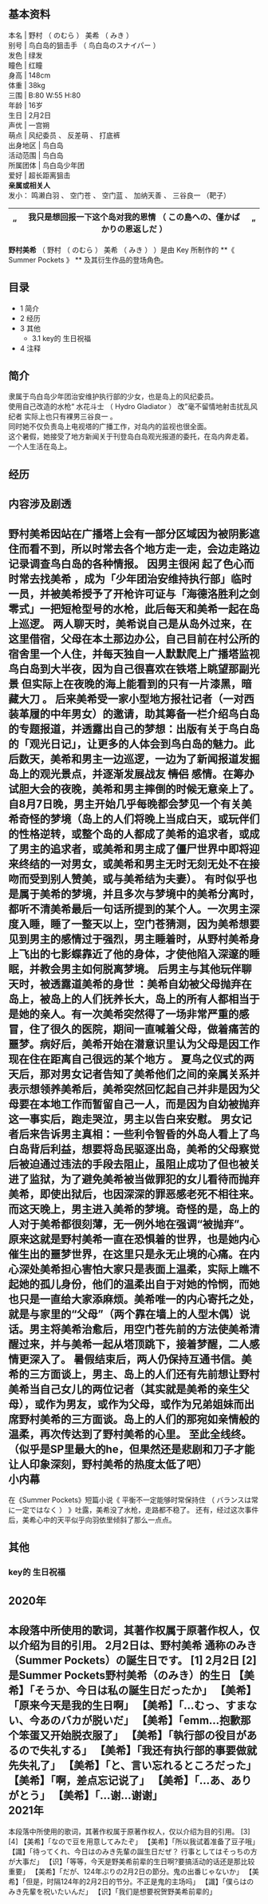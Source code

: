 **基本资料**  
---  
本名  |  野村  （  のむら  ）  美希  （  みき  ）   
别号  |  鸟白岛的狙击手  （  鸟白岛のスナイパー  ）   
发色  |  绿发   
瞳色  |  红瞳   
身高  |  148cm   
体重  |  38kg   
三围  |  B:80 W:55 H:80   
年龄  |  16岁   
生日  |  2月2日   
声优  |  一宫朔   
萌点  |  风纪委员  、  反差萌  、  打底裤   
出身地区  |  鸟白岛   
活动范围  |  鸟白岛   
所属团体  |  鸟白岛少年团   
爱好  |  超长距离狙击   
**亲属或相关人**  
发小：  鸣濑白羽  、  空门苍  、  空门蓝  、  加纳天善  、  三谷良一  （靶子）  
  
“  |  我只是想回报一下这个岛对我的恩情  （  この島への、僅かばかりの恩返しだ  ）  |  ”   
---|---|---  
  
**野村美希** （  野村  （  のむら  ）  美希  （  みき  ）  ）是由  Key  所制作的 **《 Summer Pockets  》
** 及其衍生作品的登场角色。

##  目录

  * 1  简介 
  * 2  经历 
  * 3  其他 
    * 3.1  key的  生日祝福 
  * 4  注释 

##  简介

隶属于鸟白岛少年团治安维护执行部的少女，也是岛上的风纪委员。  
使用自己改造的水枪“  水花斗士  （  Hydro Gladiator  ）  改”毫不留情地射击扰乱风纪者  实际上也只有裸男三谷良一  。  
同时她不仅负责岛上电视塔的广播工作，对岛内的监视也很全面。  
这个暑假，她接受了地方新闻关于刊登岛白岛观光报道的委托，在岛内奔走着。  
一个人生活在岛上。

##  经历

内容涉及剧透  
---  
野村美希因站在广播塔上会有一部分区域因为被阴影遮住而看不到，所以时常去各个地方走一走，会边走路边记录调查鸟白岛的各种情报。  因男主很闲
起了色心而时常去找美希
，成为「少年团治安维持执行部」临时一员，并被美希授予了开枪许可证与「海德洛胜利之剑零式」一把短枪型号的水枪，此后每天和美希一起在岛上巡逻。
两人聊天时，美希说自己是从岛外过来，在这里借宿，父母在本土那边办公，自己目前在村公所的宿舍里一个人住，并每天独自一人默默爬上广播塔监视鸟白岛到大半夜，因为自己很喜欢在铁塔上眺望那副光景
但实际上在夜晚的海上能看到的只有一片漆黑，暗藏大刀  。
后来美希受一家小型地方报社记者（一对西装革履的中年男女）的邀请，助其筹备一栏介绍鸟白岛的专题报道，并透露出自己的梦想：出版有关于鸟白岛的「观光日记」，让更多的人体会到鸟白岛的魅力。此后数天，美希和男主一边巡逻，一边为了新闻报道发掘岛上的观光景点，并逐渐发展战友
~~情侣~~ 感情。在筹办试胆大会的夜晚，美希和男主摔倒的时候无意亲上了。
自8月7日晚，男主开始几乎每晚都会梦见一个有关美希奇怪的梦境（岛上的人们将晚上当成白天，或玩伴们的性格逆转，或整个岛的人都成了美希的追求者，或成了男主的追求者，或美希和男主成了僵尸世界中即将迎来终结的一对男女，或美希和男主无时无刻无处不在接吻而受到别人赞美，或与美希结为夫妻）。
有时似乎也是属于美希的梦境，并且多次与梦境中的美希分离时，都听不清美希最后一句话所提到的某个人。一次男主深度入睡，睡了一整天以上，空门苍猜测，因为美希想要见到男主的感情过于强烈，男主睡着时，从野村美希身上飞出的七影蝶靠近了他的身体，才使他陷入深邃的睡眠，并教会男主如何脱离梦境。
后男主与其他玩伴聊天时，被透露道美希的身世
：美希自幼被父母抛弃在岛上，被岛上的人们抚养长大，岛上的所有人都相当于是她的亲人。有一次美希突然得了一场非常严重的感冒，住了很久的医院，期间一直喊着父母，做着痛苦的噩梦。病好后，美希开始在潜意识里认为父母是因工作现在住在距离自己很远的某个地方
。
夏鸟之仪式的两天后，那对男女记者告知了美希他们之间的亲属关系并表示想领养美希后，美希突然回忆起自己并非是因为父母要在本地工作而暂留自己一人，而是因为自幼被抛弃这一事实后，跑走哭泣，男主以告白来安慰。
男女记者后来告诉男主真相：一些利令智昏的外岛人看上了鸟白岛背后利益，想要将岛民驱逐出岛，美希的父母察觉后被迫通过违法的手段去阻止，虽阻止成功了但也被关进了监狱，为了避免美希被当做罪犯的女儿看待而抛弃美希，即使出狱后，也因深深的罪恶感老死不相往来。而这天晚上，男主进入美希的梦境。奇怪的是，岛上的人对于美希都很刻薄，无一例外地在强调“被抛弃”。
原来这就是野村美希一直在恐惧着的世界，也是她内心催生出的噩梦世界，在这里只是永无止境的心痛。在内心深处美希担心害怕大家只是表面上温柔，实际上瞧不起她的孤儿身份，他们的温柔出自于对她的怜悯，而她也只是一直给大家添麻烦。美希唯一的内心寄托之处，就是与家里的“父母”（两个靠在墙上的人型木偶）说话。男主将美希治愈后，用空门苍先前的方法使美希清醒过来，并与美希一起从塔顶跳下，接着梦醒，二人感情更深入了。
暑假结束后，两人仍保持互通书信。美希的三方面谈上，男主、岛上的人们还有先前想让野村美希当自己女儿的两位记者（其实就是美希的亲生父母），或作为男友，或作为父母，或作为兄弟姐妹而出席野村美希的三方面谈。岛上的人们的那宛如亲情般的温柔，再次传达到了野村美希的心里。
至此全线终。  （似乎是SP里最大的he，但果然还是悲剧和刀子才能让人印象深刻，野村美希的热度太低了吧）  
小内幕  
---  
在《Summer Pockets》短篇小说《  平衡不一定能够时常保持住  （  バランスは常に一定ではなく  ）  》吐露，美希没了水枪，走路都不稳了。
还有，经过这次事件后，美希心中的天平似乎向羽依里倾斜了那么一点点。  
  
##  其他

###  key的  生日祝福

2020年  
---  
本段落中所使用的歌词，其著作权属于原著作权人，仅以介绍为目的引用。  2月2日は、野村美希 通称のみき（Summer Pockets）の誕生日です。
[1]  2月2日  [2]  是Summer Pockets野村美希（のみき）的生日  【美希】「そうか、今日は私の誕生日だったか」
【美希】「原来今天是我的生日啊」  【美希】「…むっ、すまない、今あのバカが脱いだ」  【美希】「emm...抱歉那个笨蛋又开始脱衣服了」
【美希】「執行部の役目があるので失礼する」  【美希】「我还有执行部的事要做就先失礼了」  【美希】「と、言い忘れるところだった」
【美希】「啊，差点忘记说了」  【美希】「…あ、ありがとう」  【美希】「…谢...谢谢」  
2021年  
---  
本段落中所使用的歌词，其著作权属于原著作权人，仅以介绍为目的引用。  [3]  [4]  【美希】「なので豆を用意してみたぞ」
【美希】「所以我试着准备了豆子哦」  【識】「待ってくれ、今日はのみき先輩の誕生日だぜ？ 行事としてはそっちの方が大事だ」
【识】「等等，今天是野美希前辈的生日啊?要搞活动的话还是那比较重要」  【美希】「だが、124年ぶりの2月2日の節分。鬼の出番じゃないか」
【美希】「但是，时隔124年的2月2日的节分。不正是鬼的主场吗」  【識】「僕らはのみき先輩を祝いたいんだ」  【识】「我们是想要祝贺野美希前辈的」  
  